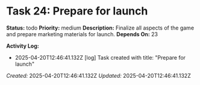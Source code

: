 # Task 24: Prepare for launch

**Status:** todo
**Priority:** medium
**Description:**
Finalize all aspects of the game and prepare marketing materials for launch.
**Depends On:** 23

**Activity Log:**
* 2025-04-20T12:46:41.132Z [log] Task created with title: "Prepare for launch"

*Created:* 2025-04-20T12:46:41.132Z
*Updated:* 2025-04-20T12:46:41.132Z
